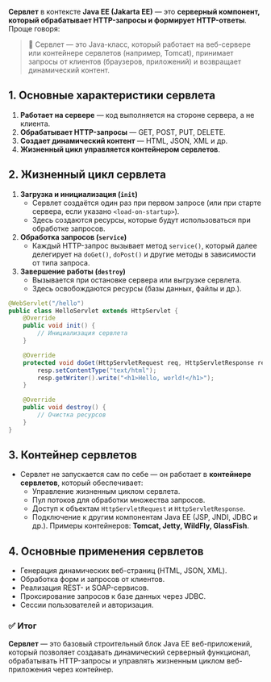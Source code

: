 **Сервлет** в контексте **Java EE (Jakarta EE)** — это **серверный компонент, который обрабатывает HTTP-запросы и формирует HTTP-ответы**.
Проще говоря:
> 🔹 Сервлет — это Java-класс, который работает на веб-сервере или контейнере сервлетов (например, Tomcat), принимает запросы от клиентов (браузеров, приложений) и возвращает динамический контент.
## **1. Основные характеристики сервлета**
1. **Работает на сервере** — код выполняется на стороне сервера, а не клиента.
2. **Обрабатывает HTTP-запросы** — GET, POST, PUT, DELETE.
3. **Создает динамический контент** — HTML, JSON, XML и др.
4. **Жизненный цикл управляется контейнером сервлетов**.
## **2. Жизненный цикл сервлета**
1. **Загрузка и инициализация (`init`)**
    - Сервлет создаётся один раз при первом запросе (или при старте сервера, если указано `<load-on-startup>`).
    - Здесь создаются ресурсы, которые будут использоваться при обработке запросов.
2. **Обработка запросов (`service`)**
    - Каждый HTTP-запрос вызывает метод `service()`, который далее делегирует на `doGet()`, `doPost()` и другие методы в зависимости от типа запроса.
3. **Завершение работы (`destroy`)**
    - Вызывается при остановке сервера или выгрузке сервлета.
    - Здесь освобождаются ресурсы (базы данных, файлы и др.).
```java
@WebServlet("/hello")
public class HelloServlet extends HttpServlet {
    @Override
    public void init() {
        // Инициализация сервлета
    }

    @Override
    protected void doGet(HttpServletRequest req, HttpServletResponse resp) throws IOException {
        resp.setContentType("text/html");
        resp.getWriter().write("<h1>Hello, world!</h1>");
    }

    @Override
    public void destroy() {
        // Очистка ресурсов
    }
}
```
## **3. Контейнер сервлетов**
- Сервлет не запускается сам по себе — он работает в **контейнере сервлетов**, который обеспечивает:
    - Управление жизненным циклом сервлета.
    - Пул потоков для обработки множества запросов.
    - Доступ к объектам `HttpServletRequest` и `HttpServletResponse`.
    - Подключение к другим компонентам Java EE (JSP, JNDI, JDBC и др.).
Примеры контейнеров: **Tomcat, Jetty, WildFly, GlassFish**.
## **4. Основные применения сервлетов**
- Генерация динамических веб-страниц (HTML, JSON, XML).
- Обработка форм и запросов от клиентов.
- Реализация REST- и SOAP-сервисов.
- Проксирование запросов к базе данных через JDBC.
- Сессии пользователей и авторизация.
### ✅ Итог
**Сервлет** — это базовый строительный блок Java EE веб-приложений, который позволяет создавать динамический серверный функционал, обрабатывать HTTP-запросы и управлять жизненным циклом веб-приложения через контейнер.